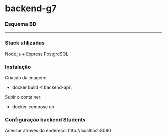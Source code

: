 # backend-g7

### Esquema BD

---

### Stack utilizadas

Node.js + Express
PostgreSQL

### Instalação

Criação da imagem:

- docker build -t backend-api .

Subir o container:

- docker-compose up

### Configuração backend Students

Acessar através do endereço: http://localhost:8080
